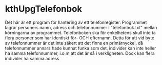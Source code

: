 # kthUpgTelefonbok
Det här är ett program för hantering av ett telefonregister.
Programmet lagrar personers namn, adress och telefonnummer i "telefonbok.txt"
mellan körningarna av programmet. Telefonboken ska för enkelhetens skull inte ta flera personer som har identiskt för- OCH efternamn.
Detta för att vid byte av telefonnummer är det inte säkert att det finns en primärnyckel, då telefonnummer annars hade kunnat
funka som det, individer kan inte heller ha samma telefonnummer, i.o.m att det är så i verkligheten.
Dock kan flera individer ha samma adress
